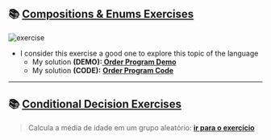 ## 📚 <a href="https://github.com/salvedojuliao/java_exercises/tree/main/Enumeracoes_Composicao"> Compositions & Enums Exercises </a>
![exercise](https://github.com/salvedojuliao/java_exercises/assets/44206400/22630794-8d46-4c64-9884-ce1146e42fe8)
- I consider this exercise a good one to explore this topic of the language
  - My solution **(DEMO):**<b><a href="https://www.notion.so/jaycesar/gif-compositions-and-enums-demo-91da9b3226cf434991adc07fec268e6a?pvs=4"> Order Program Demo</a></b>
  - My solution **(CODE):** <b><a href="https://github.com/JayCesar/java_exercises/blob/main/Enumeracoes_Composicao/src/application/OrderProgram.java"> Order Program Code </a></b>
***

## 📚 <a href="https://github.com/salvedojuliao/java_exercises/tree/main/Logica_de_Programacao_Inicio/src/section5_ConditionalDecision"> Conditional Decision Exercises </a>
> Calcula a média de idade em um grupo aleatório: <b><a href="https://github.com/salvedojuliao/java_exercises/blob/main/Logica_de_Programacao_Inicio/src/section5_ConditionalDecision/calcula_media_de_idade_em_um_grupo_aleatorio.java"> ir para o exercício </a></b>
